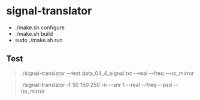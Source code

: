 # signal-translator

* ./make.sh configure
* ./make.sh build
* sudo ./make.sh run


## Test

> ./signal-translator --test data_04_4_signal.txt --real --freq --no_mirror

> ./signal-translator -f 50 150 250 -n --snr 1 --real --freq --psd --no_mirror
